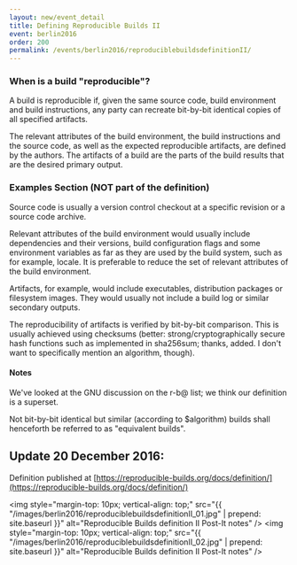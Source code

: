```yaml
---
layout: new/event_detail
title: Defining Reproducible Builds II
event: berlin2016
order: 200
permalink: /events/berlin2016/reproduciblebuildsdefinitionII/
---
```


### When is a build "reproducible"?
A build is reproducible if, given the same source code, build environment and
build instructions, any party can recreate bit-by-bit identical copies of all
specified artifacts.

The relevant attributes of the build environment, the build instructions and the
source code, as well as the expected reproducible artifacts, are defined by the
authors. The artifacts of a build are the parts of the build results that are the
desired primary output.

### Examples Section (NOT part of the definition)

Source code is usually a version control checkout at a specific revision or
a source code archive.

Relevant attributes of the build environment would usually include dependencies
and their versions, build configuration flags and some environment variables as
far as they are used by the build system, such as for example, locale. It is
preferable to reduce the set of relevant attributes of the build environment.

Artifacts, for example, would include executables, distribution packages or
filesystem images. They would usually not include a build log or similar
secondary outputs.

The reproducibility of artifacts is verified by bit-by-bit comparison. This is
usually achieved using checksums (better: strong/cryptographically secure hash functions such as implemented in sha256sum; thanks, added. I don't want to specifically mention an algorithm, though).

#### Notes

We've looked at the GNU discussion on the r-b@ list; we think our definition is
a superset.

Not bit-by-bit identical but similar (according to $algorithm) builds shall
henceforth be referred to as "equivalent builds".


## Update 20 December 2016:

Definition published at [https://reproducible-builds.org/docs/definition/](https://reproducible-builds.org/docs/definition/)

<img style="margin-top: 10px; vertical-align: top;" src="{{ "/images/berlin2016/reproduciblebuildsdefinitionII_01.jpg" | prepend: site.baseurl }}" alt="Reproducible Builds definition II Post-It notes" />
<img style="margin-top: 10px; vertical-align: top;" src="{{ "/images/berlin2016/reproduciblebuildsdefinitionII_02.jpg" | prepend: site.baseurl }}" alt="Reproducible Builds definition II Post-It notes" />
